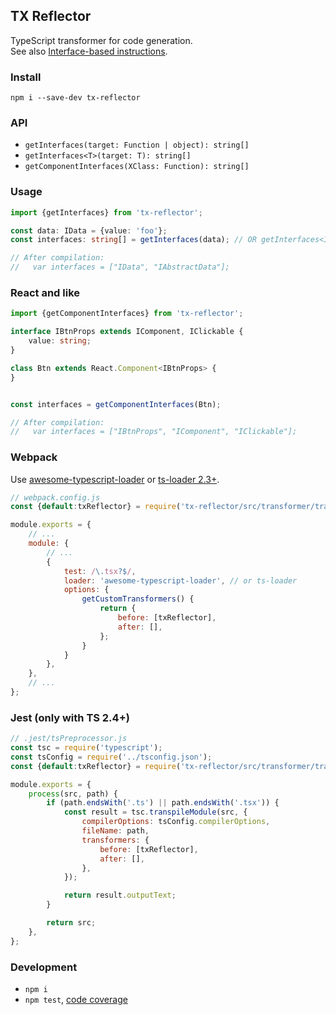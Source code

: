 TX Reflector
------------
TypeScript transformer for code generation.<br/>
See also [Interface-based instructions](https://github.com/artifact-project/ibi).


### Install

```
npm i --save-dev tx-reflector
```


### API

 - `getInterfaces(target: Function | object): string[]`
 - `getInterfaces<T>(target: T): string[]`
 - `getComponentInterfaces(XClass: Function): string[]`



### Usage

```ts
import {getInterfaces} from 'tx-reflector';

const data: IData = {value: 'foo'};
const interfaces: string[] = getInterfaces(data); // OR getInterfaces<IData>(anything);

// After compilation:
//   var interfaces = ["IData", "IAbstractData"];
```


### React and like

```ts
import {getComponentInterfaces} from 'tx-reflector';

interface IBtnProps extends IComponent, IClickable {
	value: string;
}

class Btn extends React.Component<IBtnProps> {
}


const interfaces = getComponentInterfaces(Btn);

// After compilation:
//   var interfaces = ["IBtnProps", "IComponent", "IClickable"];
```


### Webpack
Use [awesome-typescript-loader](https://github.com/s-panferov/awesome-typescript-loader) or [ts-loader 2.3+](https://github.com/TypeStrong/ts-loader/).

```js
// webpack.config.js
const {default:txReflector} = require('tx-reflector/src/transformer/transformer');

module.exports = {
	// ...
	module: {
		// ...
		{
			test: /\.tsx?$/,
			loader: 'awesome-typescript-loader', // or ts-loader
			options: {
				getCustomTransformers() {
					return {
						before: [txReflector],
						after: [],
					};
				}
			}
		},
	},
	// ...
};
```


### Jest (only with TS 2.4+)

```js
// .jest/tsPreprocessor.js
const tsc = require('typescript');
const tsConfig = require('../tsconfig.json');
const {default:txReflector} = require('tx-reflector/src/transformer/transformer');

module.exports = {
	process(src, path) {
		if (path.endsWith('.ts') || path.endsWith('.tsx')) {
			const result = tsc.transpileModule(src, {
				compilerOptions: tsConfig.compilerOptions,
				fileName: path,
				transformers: {
					before: [txReflector],
					after: [],
				},
			});

			return result.outputText;
		}

		return src;
	},
};
```


### Development

 - `npm i`
 - `npm test`, [code coverage](./coverage/lcov-report/index.html)

